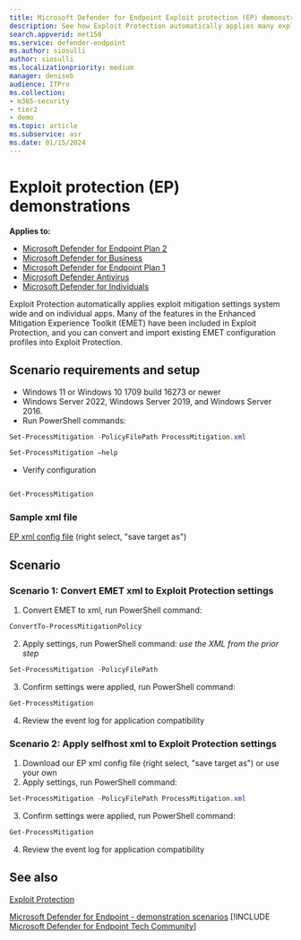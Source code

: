 ```yaml
---
title: Microsoft Defender for Endpoint Exploit protection (EP) demonstrations
description: See how Exploit Protection automatically applies many exploit mitigation settings system wide and on individual apps.
search.appverid: met150
ms.service: defender-endpoint
ms.author: siosulli
author: siosulli
ms.localizationpriority: medium
manager: deniseb
audience: ITPro
ms.collection:
- m365-security
- tier2
- demo
ms.topic: article
ms.subservice: asr
ms.date: 01/15/2024
---
```


# Exploit protection (EP) demonstrations

**Applies to:**

- [Microsoft Defender for Endpoint Plan 2](microsoft-defender-endpoint.md)
- [Microsoft Defender for Business](https://www.microsoft.com/security/business/endpoint-security/microsoft-defender-business)
- [Microsoft Defender for Endpoint Plan 1](microsoft-defender-endpoint.md)
- [Microsoft Defender Antivirus](/defender-endpoint/microsoft-defender-antivirus-windows)
- [Microsoft Defender for Individuals](https://www.microsoft.com/microsoft-365/microsoft-defender-for-individuals)

Exploit Protection automatically applies exploit mitigation settings system wide and on individual apps. Many of the features in the Enhanced Mitigation Experience Toolkit (EMET) have been included in Exploit Protection, and you can convert and import existing EMET configuration profiles into Exploit Protection.

## Scenario requirements and setup

- Windows 11 or Windows 10 1709 build 16273 or newer
- Windows Server 2022, Windows Server 2019, and Windows Server 2016.
- Run PowerShell commands:

```powershell
Set-ProcessMitigation -PolicyFilePath ProcessMitigation.xml
```

```powershell
Set-ProcessMitigation –help
```

- Verify configuration

```powershell

Get-ProcessMitigation
```

### Sample xml file

[EP xml config file](https://demo.wd.microsoft.com/Content/ProcessMitigation.xml?) (right select, "save target as")

## Scenario

### Scenario 1: Convert EMET xml to Exploit Protection settings

1. Convert EMET to xml, run PowerShell command:

```powershell
ConvertTo-ProcessMitigationPolicy
```

2. Apply settings, run PowerShell command:  *use the XML from the prior step*

```powershell
Set-ProcessMitigation -PolicyFilePath
```

3. Confirm settings were applied, run PowerShell command:

```powershell
Get-ProcessMitigation
```

4. Review the event log for application compatibility

### Scenario 2: Apply selfhost xml to Exploit Protection settings

1. Download our EP xml config file (right select, "save target as") or use your own
2. Apply settings, run PowerShell command:

```powershell
Set-ProcessMitigation -PolicyFilePath ProcessMitigation.xml
```

3. Confirm settings were applied, run PowerShell command:

```powershell
Get-ProcessMitigation
```

4. Review the event log for application compatibility

## See also

[Exploit Protection](/windows/threat-protection/windows-defender-exploit-guard/exploit-protection-exploit-guard?ocid=wd-av-demo-ep-bottom)

[Microsoft Defender for Endpoint - demonstration scenarios](defender-endpoint-demonstrations.md)
[!INCLUDE [Microsoft Defender for Endpoint Tech Community](../includes/defender-mde-techcommunity.md)]
